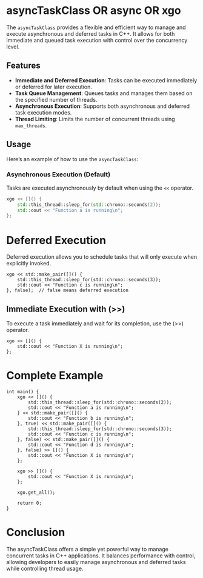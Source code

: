 # asyncTaskClass OR async OR xgo

The `asyncTaskClass` provides a flexible and efficient way to manage and execute asynchronous and deferred tasks in C++. It allows for both immediate and queued task execution with control over the concurrency level.

## Features

- **Immediate and Deferred Execution**: Tasks can be executed immediately or deferred for later execution.
- **Task Queue Management**: Queues tasks and manages them based on the specified number of threads.
- **Asynchronous Execution**: Supports both asynchronous and deferred task execution modes.
- **Thread Limiting**: Limits the number of concurrent threads using `max_threads`.

## Usage

Here’s an example of how to use the `asyncTaskClass`:

### Asynchronous Execution (Default)

Tasks are executed asynchronously by default when using the `<<` operator.

```cpp
xgo << []() {
    std::this_thread::sleep_for(std::chrono::seconds(2));
    std::cout << "Function a is running\n";
};
```

# Deferred Execution

Deferred execution allows you to schedule tasks that will only execute when explicitly invoked.
```
xgo << std::make_pair([]() {
    std::this_thread::sleep_for(std::chrono::seconds(3));
    std::cout << "Function c is running\n";
}, false);  // false means deferred execution
```

## Immediate Execution with (>>)

To execute a task immediately and wait for its completion, use the (>>) operator.
```
xgo >> []() {
    std::cout << "Function X is running\n";
};
```

# Complete Example
```
int main() {
    xgo << []() {
        std::this_thread::sleep_for(std::chrono::seconds(2));
        std::cout << "Function a is running\n";
    } << std::make_pair([]() {
        std::cout << "Function b is running\n";
    }, true) << std::make_pair([]() {
        std::this_thread::sleep_for(std::chrono::seconds(3));
        std::cout << "Function c is running\n";
    }, false) << std::make_pair([]() {
        std::cout << "Function d is running\n";
    }, false) >> []() {
        std::cout << "Function X is running\n";
    };

    xgo >> []() {
        std::cout << "Function X is running\n";
    };

    xgo.get_all();

    return 0;
}
```

# Conclusion

The asyncTaskClass offers a simple yet powerful way to manage concurrent tasks in C++ applications. It balances performance with control, allowing developers to easily manage asynchronous and deferred tasks while controlling thread usage.